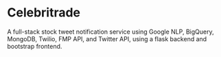 # Celebritrade
 A full-stack stock tweet notification service using Google NLP, BigQuery, MongoDB, Twilio, FMP API, and Twitter API, using a flask backend and bootstrap frontend.

